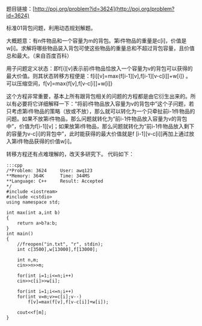 <!--
.. title: POJ3624 Charm Bracelet C++版
.. slug: poj3624
.. date: 2013-04-07T09:36:09+08:00
.. tags:
.. link:
.. description:
.. type: text
-->

题目链接：[http://poj.org/problem?id=3624](http://poj.org/problem?id=3624)


标准01背包问题，利用动态规划解题。

大概题意：有n件物品和一个容量为m的背包。第i件物品的重量是c[i]，价值是w[i]。求解将哪些物品装入背包可使这些物品的重量总和不超过背包容量，且价值总和最大。（来自百度百科）

用子问题定义状态：即f[i][v]表示前i件物品恰放入一个容量为v的背包可以获得的最大价值。则其状态转移方程便是：f[i][v]=max{f[i-1][v],f[i-1][v-c[i]]+w[i]} 。 可以压缩空间，f[v]=max{f[v],f[v-c[i]]+w[i]}

这个方程非常重要，基本上所有跟背包相关的问题的方程都是由它衍生出来的。所以有必要将它详细解释一下：“将前i件物品放入容量为v的背包中”这个子问题，若只考虑第i件物品的策略（放或不放），那么就可以转化为一个只牵扯前i-1件物品的问题。如果不放第i件物品，那么问题就转化为“前i-1件物品放入容量为v的背包中”，价值为f[i-1][v]；如果放第i件物品，那么问题就转化为“前i-1件物品放入剩下的容量为v-c[i]的背包中”，此时能获得的最大价值就是f [i-1][v-c[i]]再加上通过放入第i件物品获得的价值w[i]。

转移方程还有点难理解的，改天多研究下。
代码如下：

	:::cpp
	/*Problem: 3624		User: awq123
	**Memory: 364K		Time: 344MS
	**Language: C++		Result: Accepted
	*/
	#include <iostream>
	#include <cstdio>
	using namespace std;

	int max(int a,int b)
	{
	    return a>b?a:b;
	}
	int main()
	{
	    //freopen("in.txt", "r", stdin);
	    int c[3500],w[13000],f[13000];

	    int n,m;
	    cin>>n>>m;

	    for(int i=1;i<=n;i++)
		cin>>c[i]>>w[i];

	    for(int i=1;i<=n;i++)
		for(int v=m;v>=c[i];v--)
		    f[v]=max(f[v],f[v-c[i]]+w[i]);

	    cout<<f[m];
	}
